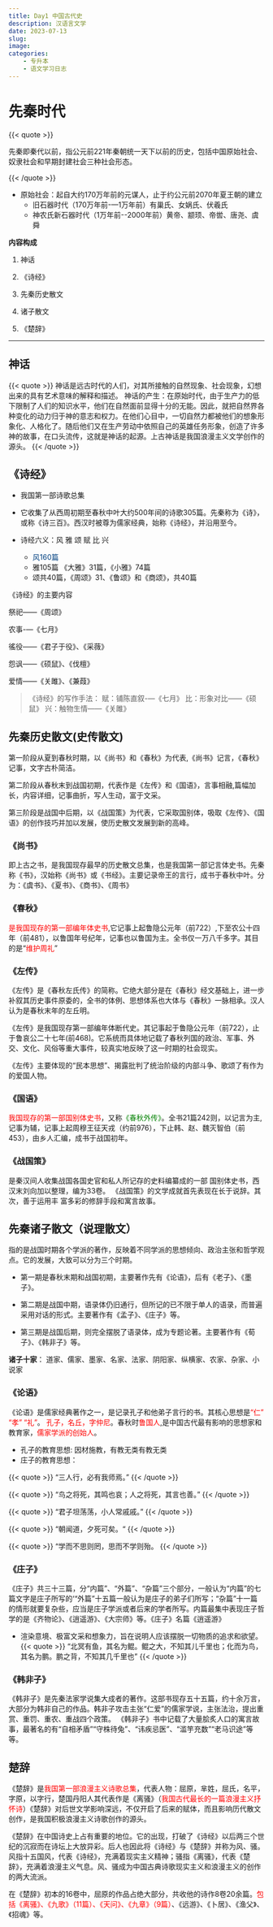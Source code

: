 ```yaml
---
title: Day1 中国古代史
description: 汉语言文学
date: 2023-07-13	
slug:
image: 
categories:
    - 专升本
    - 语文学习日志
---
```


# 先秦时代

{{< quote >}}

先秦即秦代以前，指公元前221年秦朝统一天下以前的历史，包括中国原始社会、奴隶社会和早期封建社会三种社会形态。

{{< /quote >}}

- 原始社会：起自大约170万年前的元谋人，止于约公元前2070年夏王朝的建立
  - 旧石器时代（170万年前-—1万年前）有巢氏、女娲氏、伏羲氏
  - 神农氏新石器时代（1万年前--2000年前）黄帝、颛顼、帝喾、唐尧、虞舜

**内容构成**

1. 神话

2. 《诗经》

3. 先秦历史散文

4. 诸子散文

5. 《楚辞》

---

## 神话
{{< quote >}}
  神话是远古时代的人们，对其所接触的自然现象、社会现象，幻想出来的具有艺术意味的解释和描述。
  神话的产生：在原始时代，由于生产力的低下限制了人们的知识水平，他们在自然面前显得十分的无能。因此，就把自然界各种变化的动力归于神的意志和权力。在他们心目中，一切自然力都被他们的想象形象化、人格化了。随后他们又在生产劳动中依照自己的英雄任务形象，创造了许多神的故事，在口头流传，这就是神话的起源。上古神话是我国浪漫主义文学创作的源头。
{{< /quote >}}


## 《诗经》
- 我国第一部诗歌总集

- 它收集了从西周初期至春秋中叶大约500年间的诗歌305篇。先秦称为《诗》，或称《诗三百》。西汉时被尊为儒家经典，始称《诗经》，并沿用至今。

- 诗经六义：风 雅 颂 赋 比 兴
  - <font color="#004080">风160篇</font>
  - <font color="green"></font>雅105篇 《大雅》31篇，《小雅》74篇
  - <font color="orange"></font>颂共40篇，《周颂》31、《鲁颂》和《商颂》，共40篇


《诗经》的主要内容

祭祀——《周颂》

农事-—《七月》

徭役——《君子于役》、《采薇》

怨讽——《硕鼠》、《伐檀》

爱情——《关雎》、《兼葭》

> 《诗经》的写作手法：
赋：铺陈直叙-—《七月》  比：形象对比——《硕鼠》  兴：触物生情——《关雎》

## 先秦历史散文(史传散文)
第一阶段从夏到春秋时期，以《尚书》和《春秋》为代表,《尚书》记言，《春秋》记事，文字古朴简洁。

第二阶段从春秋末到战国初期，代表作是《左传》和《国语》，言事相融,篇幅加长，内容详细，记事曲折，写人生动，富于文采。

第三阶段是战国中后期，以《战国策》为代表，它采取国别体，吸取《左传》、《国语》的创作技巧并加以发展，使历史散文发展到新的高峰。

### 《尚书》
即上古之书，是我国现存最早的历史散文总集，也是我国第一部记言体史书。先秦称《书》，汉始称《尚书》或《书经》。主要记录帝王的言行，成书于春秋中叶。分为：《虞书》、《夏书》、《商书》、《周书》

### 《春秋》

<font color="red">是我国现存的第一部编年体史书</font>,它记事上起鲁隐公元年（前722）,下至农公十四年（前481），以鲁国年号纪年，记事也以鲁国为主。全书仅一万八千多字。其目的是“<font color="red">维护周礼</font>”

### 《左传》
《左传》是《春秋左氏传》的简称。它绝大部分是在《春秋》经文基础上，进一步补叙其历史事件原委的，全书的体例、思想体系也大体与《春秋》一脉相承。汉人认为是春秋末年的左丘明。

《左传》是我国现存第一部编年体断代史。其记事起于鲁隐公元年（前722），止于鲁哀公二十七年(前468)。它系统而具体地记载了春秋列国的政治、军事、外交、文化、风俗等重大事件，较真实地反映了这一时期的社会现实。

《左传》主要体现的“民本思想”、揭露批判了统治阶级的内部斗争、歌颂了有作为的爱国人物。

### 《国语》

<font color="red">我国现存的第一部国别体史书</font>，又称<font color="green">《春秋外传》</font>。全书21篇242则，以记言为主,记事为辅，记事上起周穆王征天戎（约前976），下止韩、赵、魏灭智伯（前453），由乡人汇编，成书于战国初年。

### 《战国策》
是秦汉间人收集战国各国史官和私人所记存的史料编纂成的一部
国别体史书，西汉末刘向加以整理，编为33卷。
《战国策》的文学成就首先表现在长于说辞。其次，善于运用丰
富多彩的修辞手段和寓言故事。

## 先秦诸子散文（说理散文）

指的是战国时期各个学派的著作，反映着不同学派的思想倾向、政治主张和哲学观点。它的发展，大致可以分为三个时期。

- 第一期是春秋末期和战国初期，主要著作先有《论语》，后有《老子》、《墨子》。

- 第二期是战国中期，语录体仍旧通行，但所记的已不限于单人的语录，而普遍采用对话的形式。主要著作有《孟子》、《庄子》等。

- 第三期是战国后期，则完全摆脱了语录体，成为专题论著。主要著作有《荀子》、《韩非子》等。

**诸子十家**： <span class="blur">道家、儒家、墨家、名家、法家、阴阳家、纵横家、农家、杂家、小说家</span>


### 《论语》

《论语》是儒家经典著作之一，是记录孔子和他弟子言行的书。其核心思想是<font color="red">“仁” “孝” “礼”</font>。
<font color="red">孔子，名丘，字仲尼</font>。春秋时<font color="red">鲁国人</font>,是中国古代最有影响的思想家和教育家，<font color="red">儒家学派的创始人</font>。
- 孔子的教育思想: <span class="blur">因材施教，有教无类</span>有教无类
- 庄子的教育思想：

{{< quote >}}
“三人行，必有我师焉。”
{{< /quote >}}

{{< quote >}}
“鸟之将死，其鸣也哀；人之将死，其言也善。”
{{< /quote >}}


{{< quote >}}
“君子坦荡荡，小人常戚戚。”
{{< /quote >}}

{{< quote >}}
“朝闻道，夕死可矣。“
{{< /quote >}}

{{< quote >}}
“学而不思则罔，思而不学则殆。
{{< /quote >}}





### 《庄子》
《庄子》共三十三篇，分“内篇”、“外篇”、“杂篇”三个部分，一般认为“内篇”的七篇文字是庄子所写的‘“外篇”十五篇一般认为是庄子的弟子们所写；“杂篇”十一篇的情形就要复杂些，应当是庄子学派或者后来的学者所写。内篇最集中表现庄子哲学的是《齐物论》、《逍遥游》、《大宗师》等。《庄子》名篇《逍遥游》
- 渲染意境、极富文采和想象力，旨在说明人应该摆脱一切物质的追求和欲望。
{{< quote >}}
“北冥有鱼，其名为鲲。鲲之大，不知其儿千里也；化而为鸟，其名为鹏。鹏之背，不知其几千里也”
{{< /quote >}}

### 《韩非子》
《韩非子》是先秦法家学说集大成者的著作。这部书现存五十五篇，约十余万言，大部分为韩非自己的作品。韩非子攻击主张“仁爱”的儒家学说，主张法治，提出重赏、重罚、重农、重战四个政策。
《韩非子》书中记载了大量脍炙人口的寓言故事，最著名的有“自相矛盾”“守株待兔”、“讳疾忌医”、“滥竽充数”“老马识途”等等。    


## 楚辞 
《楚辞》是<font color="red">我国第一部浪漫主义诗歌总集</font>，代表人物：<span class="blur">屈原，芈姓，屈氏，名平，字原，以字行，楚国丹阳人</span>其代表作是《离骚》（<font color="red">我国古代最长的一篇浪漫主义抒怀诗</font>）《楚辞》对后世文学影响深远，不仅开启了后来的赋体，而且影响历代散文创作，是我国积极浪漫主义诗歌创作的源头。

《楚辞》在中国诗史上占有重要的地位。它的出现，打破了《诗经》以后两三个世纪的沉寂而在诗坛上大放异彩。后人也因此将《诗经》与《楚辞》并称为风、骚。风指十五国风，代表《诗经》，充满着现实主义精神；骚指《离骚》，代表《楚辞》，充满着浪漫主义气息。风、骚成为中国古典诗歌现实主义和浪漫主义的创作的两大流派。


在《楚辞》初本的16卷中，屈原的作品占绝大部分，共收他的诗作8卷20余篇。<font color="red">包括《离骚》、《九歌》（11篇）、《天问》、《九章》（9篇）</font>、《远游》、《卜居》、《渔父》、《招魂》等。